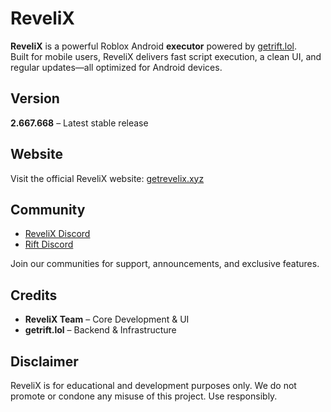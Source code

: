 # ReveliX

**ReveliX** is a powerful Roblox Android **executor** powered by [getrift.lol](https://getrift.lol).  
Built for mobile users, ReveliX delivers fast script execution, a clean UI, and regular updates—all optimized for Android devices.

## Version

**2.667.668** – Latest stable release

## Website

Visit the official ReveliX website: [getrevelix.xyz](https://getrevelix.xyz)

## Community

- [ReveliX Discord](https://discord.gg/revelix)  
- [Rift Discord](https://discord.gg/rPTYdRat2M)

Join our communities for support, announcements, and exclusive features.

## Credits

- **ReveliX Team** – Core Development & UI  
- **getrift.lol** – Backend & Infrastructure

## Disclaimer

ReveliX is for educational and development purposes only. We do not promote or condone any misuse of this project. Use responsibly.
